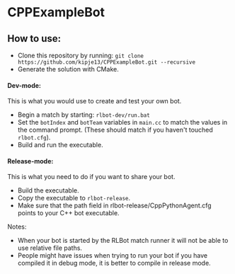 # CPPExampleBot

## How to use:
 - Clone this repository by running: `git clone https://github.com/kipje13/CPPExampleBot.git --recursive`
 - Generate the solution with CMake.
 
#### Dev-mode:
This is what you would use to create and test your own bot.
 - Begin a match by starting: `rlbot-dev/run.bat`
 - Set the `botIndex` and `botTeam` variables in `main.cc` to match the values in the command prompt. (These should match if you haven't touched `rlbot.cfg`).
 - Build and run the executable.
 
#### Release-mode:
This is what you need to do if you want to share your bot.
 - Build the executable.
 - Copy the executable to `rlbot-release`.
 - Make sure that the path field in rlbot-release/CppPythonAgent.cfg points to your C++ bot executable.
 
 Notes:
  - When your bot is started by the RLBot match runner it will not be able to use relative file paths.
  - People might have issues when trying to run your bot if you have compiled it in debug mode, it is better to compile in release mode.

